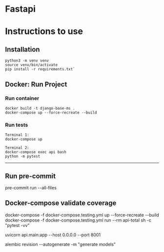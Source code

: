 # Fastapi

# Instructions to use

## Installation

```
python3 -m venv venv
source venv/bin/activate
pip install -r requirements.txt`
```

## Docker: Run Project

### Run container

```
docker build -t django-base-ms .
docker-compose up --force-recreate --build
```

### Run tests

```
Terminal 1:
docker-compose up

Terminal 2:
docker-compose exec api bash
python -m pytest
```

---


## Run pre-commit

pre-commit run --all-files

## Docker-compose validate coverage

docker-compose -f docker-compose.testing.yml up --force-recreate --build
docker-compose -f docker-compose.testing.yml run --rm api-total sh -c "pytest -vv"


uvicorn api.main:app --host 0.0.0.0 --port 8001

alembic revision --autogenerate -m "generate models"